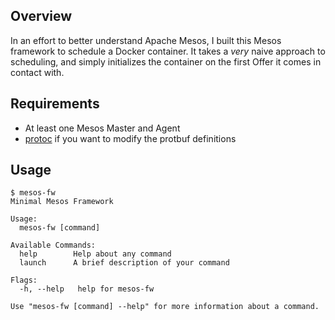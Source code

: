 ## Overview

In an effort to better understand Apache Mesos, I built this Mesos framework to schedule a Docker container.  It takes a _very_ naive approach to scheduling, and simply initializes the container on the first Offer it comes in contact with.

## Requirements

* At least one Mesos Master and Agent
* [protoc](https://github.com/google/protobuf) if you want to modify the protbuf definitions

## Usage
```
$ mesos-fw
Minimal Mesos Framework

Usage:
  mesos-fw [command]

Available Commands:
  help        Help about any command
  launch      A brief description of your command

Flags:
  -h, --help   help for mesos-fw

Use "mesos-fw [command] --help" for more information about a command.
```